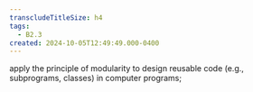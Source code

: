 ```yaml
---
transcludeTitleSize: h4
tags:
  - B2.3
created: 2024-10-05T12:49:49.000-0400
---
```

apply the principle of modularity to design reusable code (e.g., subprograms, classes) in computer programs;